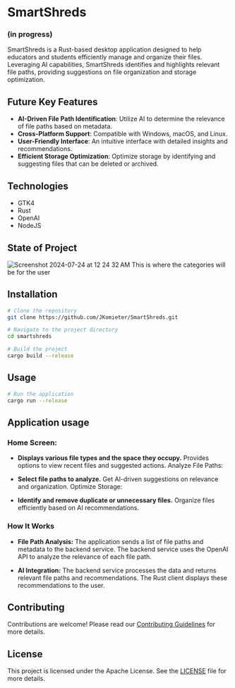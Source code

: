 # SmartShreds 
### (in progress)
SmartShreds is a Rust-based desktop application designed to help educators and students efficiently manage and organize their files. Leveraging AI capabilities, SmartShreds identifies and highlights relevant file paths, providing suggestions on file organization and storage optimization.

## Future Key Features

- **AI-Driven File Path Identification**: Utilize AI to determine the relevance of file paths based on metadata.
- **Cross-Platform Support**: Compatible with Windows, macOS, and Linux.
- **User-Friendly Interface**: An intuitive interface with detailed insights and recommendations.
- **Efficient Storage Optimization**: Optimize storage by identifying and suggesting files that can be deleted or archived.

## Technologies
- GTK4
- Rust
- OpenAI
- NodeJS


## State of Project
![Screenshot 2024-07-24 at 12 24 32 AM](https://github.com/user-attachments/assets/5ae12a08-c45a-4a90-a3f2-d33ea3a224a1)
This is where the categories will be for the user


## Installation

```bash
# Clone the repository
git clone https://github.com/JKomieter/SmartShreds.git

# Navigate to the project directory
cd smartshreds

# Build the project
cargo build --release
```

## Usage

```bash
# Run the application
cargo run --release

```

## Application usage

### Home Screen:

- **Displays various file types and the space they occupy.**
Provides options to view recent files and suggested actions.
Analyze File Paths:

- **Select file paths to analyze.**
Get AI-driven suggestions on relevance and organization.
Optimize Storage:

- **Identify and remove duplicate or unnecessary files.**
Organize files efficiently based on AI recommendations.


### How It Works

- **File Path Analysis:**
The application sends a list of file paths and metadata to the backend service.
The backend service uses the OpenAI API to analyze the relevance of each file path.

- **AI Integration:**
The backend service processes the data and returns relevant file paths and recommendations.
The Rust client displays these recommendations to the user.

## Contributing

Contributions are welcome! Please read our [Contributing Guidelines](CONTRIBUTING.md) for more details.

## License

This project is licensed under the Apache License. See the [LICENSE](LICENSE) file for more details.

